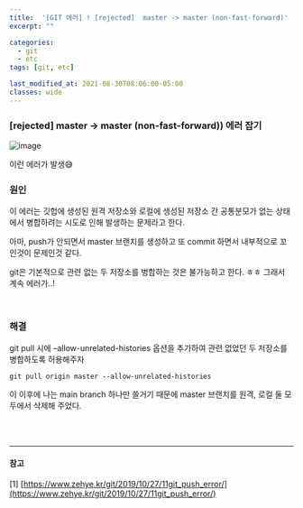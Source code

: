 ```yaml
---
title:  '[GIT 에러] ! [rejected]  master -> master (non-fast-forward)'
excerpt: ""

categories:
  - git
  - etc
tags: [git, etc]

last_modified_at: 2021-08-30T08:06:00-05:00
classes: wide
---
```


###  [rejected]  master -> master (non-fast-forward)) 에러 잡기

![image](https://user-images.githubusercontent.com/53431568/131433603-4b34dc31-84af-471b-ab79-141939c0c1ea.png)

이런 에러가 발생😅


### 원인

이 에러는 깃헙에 생성된 원격 저장소와 로컬에 생성된 저장소 간 공통분모가 없는 상태에서 병합하려는 시도로 인해 발생하는 문제라고 한다.

아마, push가 안되면서 master 브랜치를 생성하고 또 commit 하면서 내부적으로 꼬인것이 문제인것 같다.

git은 기본적으로 관련 없는 두 저장소를 병합하는 것은 불가능하고 한다. ㅎㅎ 그래서 계속 에러가..!

<br>

### 해결

git pull 시에 –allow-unrelated-histories 옵션을 추가하여 관련 없었던 두 저장소를 병합하도록 허용해주자

~~~linux
git pull origin master --allow-unrelated-histories
~~~

이 이후에 나는 main branch 하나만 쓸거기 때문에 master 브랜치를 원격, 로컬 둘 모두에서 삭제해 주었다. 

<br>
<br>
<hr>


#### 참고

[1] [https://www.zehye.kr/git/2019/10/27/11git_push_error/](https://www.zehye.kr/git/2019/10/27/11git_push_error/)
